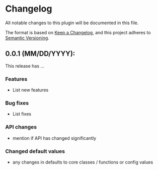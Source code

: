 # Changelog

All notable changes to this plugin will be documented in this file.

The format is based on [Keep a Changelog](https://keepachangelog.com/en/1.0.0/),
and this project adheres to [Semantic Versioning](https://semver.org/spec/v2.0.0.html).

## 0.0.1 (MM/DD/YYYY):
This release has ...

### Features
 - List new features

### Bug fixes
 - List fixes
 
### API changes
 - mention if API has changed significantly
 
### Changed default values
 - any changes in defaults to core classes / functions or config values